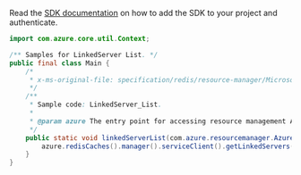 Read the [SDK documentation](https://github.com/Azure/azure-sdk-for-java/blob/azure-resourcemanager_2.15.0/sdk/resourcemanager/azure-resourcemanager/README.md) on how to add the SDK to your project and authenticate.

```java
import com.azure.core.util.Context;

/** Samples for LinkedServer List. */
public final class Main {
    /*
     * x-ms-original-file: specification/redis/resource-manager/Microsoft.Cache/stable/2021-06-01/examples/RedisCacheLinkedServer_List.json
     */
    /**
     * Sample code: LinkedServer_List.
     *
     * @param azure The entry point for accessing resource management APIs in Azure.
     */
    public static void linkedServerList(com.azure.resourcemanager.AzureResourceManager azure) {
        azure.redisCaches().manager().serviceClient().getLinkedServers().list("rg1", "cache1", Context.NONE);
    }
}
```

